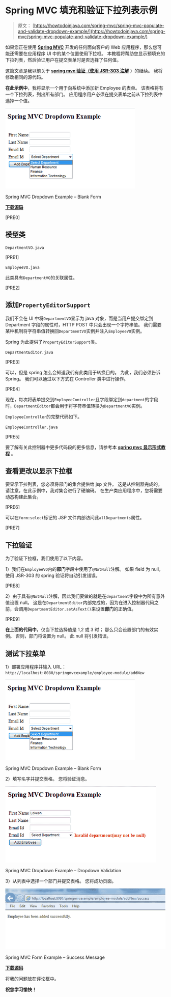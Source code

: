 # Spring MVC 填充和验证下拉列表示例

> 原文： [https://howtodoinjava.com/spring-mvc/spring-mvc-populate-and-validate-dropdown-example/](https://howtodoinjava.com/spring-mvc/spring-mvc-populate-and-validate-dropdown-example/)

如果您正在使用 [**Spring MVC**](//howtodoinjava.com/category/frameworks/java-spring-tutorials/spring-mvc/) 开发的任何面向客户的 Web 应用程序，那么您可能还需要在应用程序 UI 中的某个位置使用下拉框。 本教程将帮助您显示预填充的下拉列表，然后验证用户在提交表单时是否选择了任何值。

这篇文章是我以前关于 [**spring mvc 验证（使用 JSR-303 注解**](//howtodoinjava.com/spring/spring-mvc/spring-bean-validation-example-with-jsr-303-annotations/) ）的继续。 我将修改相同的源代码。

**在此示例中**，我将显示一个用于向系统中添加新 Employee 的表单。 该表格将有一个下拉列表，列出所有部门。 应用程序用户必须在提交表单之前从下拉列表中选择一个值。

[![Spring MVC Dropdown Example - Blank Form](img/4faa3faf85cf6c78bddb3c5f9ce1c762.jpg)](//howtodoinjava.com/wp-content/uploads/2015/02/Spring-MVC-Dropdown-Example-Blank-Form.png)

Spring MVC Dropdown Example – Blank Form

[**下载源码**](https://drive.google.com/file/d/0B7yo2HclmjI4NE9ILW1GNDBCUGM/view?usp=sharing)

[PRE0]

## 模型类

`DepartmentVO.java`

[PRE1]

`EmployeeVO.java`

此类具有`DepartmentVO`的关联属性。

[PRE2]

## 添加`PropertyEditorSupport`

我们不会在 UI 中将`DepartmentVO`显示为 java 对象，而是当用户提交绑定到 Department 字段的属性时，HTTP POST 中只会出现一个字符串值。 我们需要某种机制将字符串值转换回`DepartmentVO`实例并注入`EmployeeVO`实例。

Spring 为此提供了`PropertyEditorSupport`类。

`DepartmentEditor.java`

[PRE3]

可以，但是 spring 怎么会知道我们有此类用于转换目的。 为此，我们必须告诉 Spring。 我们可以通过以下方式在 Controller 类中进行操作。

[PRE4]

现在，每次将表单提交到`EmployeeController`且字段绑定到`department`的字段时，`DepartmentEditor`都会用于将字符串值转换为`DepartmentVO`实例。

`EmployeeController`的完整代码如下。

`EmployeeController.java`

[PRE5]

要了解有关此控制器中更多代码段的更多信息，请参考本 [**spring mvc 显示形式教程**](//howtodoinjava.com/spring/spring-mvc/spring-mvc-display-validate-and-submit-form-example/) 。

## 查看更改以显示下拉框

要显示下拉列表，您必须将部门的集合提供给 jsp 文件。 这是从控制器完成的。 请注意，在此示例中，我对集合进行了硬编码。 在生产类应用程序中，您将需要动态构建此集合。

[PRE6]

可以在`form:select`标记的 JSP 文件内部访问此`allDepartments`属性。

[PRE7]

## 下拉验证

为了验证下拉框，我们使用了以下内容。

1）我们在`EmployeeVO`内的**部门**字段中使用了`@NotNull`注解。 如果 field 为 null，使用 JSR-303 的 spring 验证将自动引发错误。

[PRE8]

2）由于具有`@NotNull`注解，因此我们要做的就是在`department`字段中为所有意外值设置 null。 这是在`DepartmentEditor`内部完成的，因为在进入控制器代码之前，会调用`DepartmentEditor.setAsText()`来设置**部门**的正确值。

[PRE9]

**在上面的代码中**，仅当下拉选择值是 1,2 或 3 时； 那么只会设置部门的有效实例。 否则，部门将设置为 null。 此 null 将引发错误。

## 测试下拉菜单

1）部署应用程序并输入 URL：`http://localhost:8080/springmvcexample/employee-module/addNew`

![Spring MVC Dropdown Example - Blank Form](img/4faa3faf85cf6c78bddb3c5f9ce1c762.jpg)

Spring MVC Dropdown Example – Blank Form

2）填写名字并提交表格。 您将验证消息。

![Spring MVC Dropdown Example - Dropdown ValidationSpring MVC Dropdown Example - Dropdown Validation](img/d2251c26c8abe8bda4f852ce748d6cc1.jpg)

Spring MVC Dropdown Example – Dropdown Validation

3）从列表中选择一个部门并提交表格。 您将成功页面。

![Spring MVC Form Example - Success Message](img/14dde1906c8c59c48ea360464a815cec.jpg)

Spring MVC Form Example – Success Message

[**下载源码**](https://drive.google.com/file/d/0B7yo2HclmjI4NE9ILW1GNDBCUGM/view?usp=sharing)

将我的问题放在评论框中。

**祝您学习愉快！**